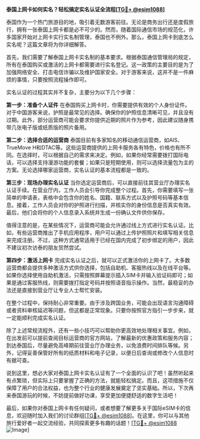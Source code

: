 **泰国上网卡如何实名？轻松搞定实名认证全流程[[TG💪+ @esim1088](https://t.me/s/esim1088)]**

泰国作为一个热门旅游目的地，吸引着无数游客前往。无论是商务出行还是度假旅行，拥有一张泰国上网卡都是必不可少的。然而，随着国际通信市场的规范化，许多国家开始对上网卡实行实名制管理，泰国也不例外。那么，泰国上网卡到底怎么实名呢？这篇文章将为你详细解答。

首先，我们需要了解泰国上网卡实名制的基本要求。根据泰国通信管理局的规定，所有在泰国购买或激活的上网卡都需要进行实名登记。这一政策的主要目的是为了加强网络安全、打击电信诈骗以及维护国家安全。对于游客来说，这并不是一件麻烦的事情，只要按照流程操作即可。

实名认证的过程其实并不复杂，主要分为以下几个步骤：

**第一步：准备个人证件**
在泰国购买上网卡时，你需要提供有效的个人身份证件。对于中国游客来说，护照是最常见的选择。确保你的护照信息清晰可见，并且没有过期。此外，部分运营商可能会要求你提供近期的照片作为参考，因此建议随身携带几张电子版或纸质版的照片备用。

**第二步：选择合适的运营商**
泰国目前有多家知名的移动通信运营商，如AIS、TrueMove H和DTAC等。这些运营商提供的上网卡服务各有特色，价格也有所不同。在选择时，可以根据自己的需求来决定。例如，如果你经常需要拨打国际电话，可以选择支持漫游功能的套餐；如果只是短期使用，则可以选择流量包为主的方案。无论选择哪家运营商，实名认证的基本流程都是一致的。

**第三步：现场办理实名认证**
当你选定运营商后，可以直接前往其营业厅办理实名认证手续。在营业厅内，工作人员会引导你完成整个过程。首先，你需要填写一张简单的申请表，表格中会包含你的姓名、国籍、联系方式以及护照号码等基本信息。接着，工作人员会对你的护照进行扫描，并核实你的身份信息是否真实有效。最后，他们会将你的个人信息录入系统并生成一份确认文件供你保存。

值得注意的是，在某些情况下，运营商可能会允许通过线上方式进行实名认证。比如，有些运营商推出了手机应用程序，用户可以通过上传护照照片和填写相关信息来完成注册。不过，这种方式通常适用于已经在国内完成了初步绑定的用户，因此不建议初次访泰的朋友贸然尝试。

**第四步：激活上网卡**
完成实名认证之后，就可以正式激活你的上网卡了。大多数运营商都会提供多种激活方式供你选择，包括自助机、客服热线以及在线平台等。如果你选择使用自助机激活，只需按照屏幕提示插入SIM卡并输入验证码即可；如果是通过客服热线，则需要拨打指定号码并按照语音指示操作。当然，最稳妥的办法还是直接到营业厅让专业人士帮忙安装。

在整个过程中，保持耐心非常重要。由于涉及跨国业务，可能会出现语言沟通障碍或者资料审核延迟等问题，但这都是正常现象。只要你按照官方指引一步步来，就一定能顺利完成实名认证。

除了上述常规流程外，还有一些小技巧可以帮助你更高效地处理相关事宜。例如，在出发前可以提前查阅目标运营商的官方网站，了解最新的优惠政策和服务内容；到达泰国后，尽量避免高峰期前往营业厅办理业务，以免浪费时间排队等候。另外，记得妥善保管好所有的纸质材料和电子记录，以便日后查询或修改个人信息时有据可查。

说到这里，想必大家对泰国上网卡实名认证有了一个全面的认识了吧！虽然听起来有点繁琐，但实际上只要掌握了正确的方法，就能轻松搞定。而且，这项措施不仅保障了用户的合法权益，也为整个行业的健康发展奠定了坚实基础。所以，下次再来泰国游玩的时候，不妨提前做好功课，享受更加便捷舒适的数字生活吧！

最后，如果你对泰国上网卡有任何疑问，或者想要了解更多关于国际eSIM卡的信息，欢迎随时加入我们的讨论群组[[TG💪+ @esim1088](https://t.me/s/esim1088)]。在这里，你可以与其他旅行爱好者一起交流经验，共同探索更多有趣的话题！[[TG💪+ @esim1088](https://t.me/s/esim1088) ![Image](https://i.postimg.cc/4NQfJmqS/Snipaste-2025-05-13-00-14-12.png)]